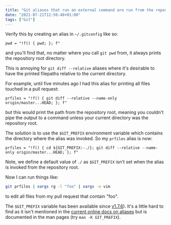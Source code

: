 ```yaml
---
title: "Git aliases that run an external command are run from the repository root"
date: "2021-07-21T12:50:48+01:00"
tags: ["Git"]
---
```


Verify this by creating an alias in `~/.gitconfig` like so:

```dosini
pwd = "!f() { pwd; }; f"
```

and you'll find that, no matter where you call `git pwd` from, it always prints the
repository root directory.

This is annoying for `git diff --relative` aliases where it's desirable to have
the printed filepaths relative to the current directory.

For example, until five minutes ago I had this alias for printing all files
touched in a pull request:

```dosini
prfiles = "!f() { git diff --relative --name-only origin/master...HEAD; }; f"
```

but this would print the path from the repository root, meaning you
couldn't pipe the output to a command unless your current
directory was the repository root.

The solution is to use the `$GIT_PREFIX` environment variable which contains the
directory where the alias was invoked. So my `prfiles` alias is now:

```dosini
prfiles = "!f() { cd ${GIT_PREFIX:-./}; git diff --relative --name-only origin/master...HEAD; }; f"
```

Note, we define a default value of `./` as `$GIT_PREFIX` isn't set when the
alias is invoked from the repository root.

Now I can run things like:

```bash
git prfiles | xargs rg -l "foo" | xargs -o vim
```

to edit all files from my pull request that contain "foo".

The `$GIT_PREFIX` variable has been available since [v1.7.6](https://github.com/git/git/blob/77bd3ea9f54f1584147b594abc04c26ca516d987/Documentation/RelNotes/1.7.6.txt#L29-L31)).
It's a little hard to find as it isn't mentioned in the [current online docs on aliases](https://git-scm.com/book/en/v2/Git-Basics-Git-Aliases) but is documented in the man pages (try `man -K GIT_PREFIX`).
